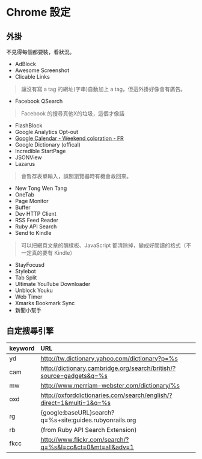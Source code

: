 # Chrome 設定
## 外掛
不見得每個都要裝，看狀況。

* AdBlock
* Awesome Screenshot
* Clicable Links
> 讓沒有寫 a tag 的網址(字串)自動加上 a tag，但這外掛好像會有廣告。
* Facebook QSearch
> Facebook 的搜尋真他X的垃圾，這個才像話
* FlashBlock
* Google Analytics Opt-out
* [Google Calendar - Weekend coloration - FR](http://userscripts.org/scripts/show/77649)
* Google Dictionary (offical)
* Incredible StartPage
* JSONView
* Lazarus
> 會暫存表單輸入，誤關瀏覽器時有機會救回來。
* New Tong Wen Tang
* OneTab
* Page Monitor
* Buffer
* Dev HTTP Client
* RSS Feed Reader
* Ruby API Search
* Send to Kindle
> 可以把網頁文章的醜樣板、JavaScript 都清除掉，變成好閱讀的格式（不一定真的要有 Kindle）
* StayFocusd
* Stylebot
* Tab Split
* Ultimate YouTube Downloader
* Unblock Youku
* Web Timer
* Xmarks Bookmark Sync
* 新聞小幫手

## 自定搜尋引擎

|keyword|URL                                                                  |
|:------|:--------------------------------------------------------------------|
| yd    | http://tw.dictionary.yahoo.com/dictionary?p=%s                      |
| cam   | http://dictionary.cambridge.org/search/british/?source=gadgets&q=%s |
| mw    | http://www.merriam-webster.com/dictionary/%s                        |
| oxd   | http://oxforddictionaries.com/search/english/?direct=1&multi=1&q=%s |
| rg    | {google:baseURL}search?q=%s+site:guides.rubyonrails.org             |
| rb    | (from Ruby API Search Extension)                                    |
| fkcc  | http://www.flickr.com/search/?q=%s&l=cc&ct=0&mt=all&adv=1           |


